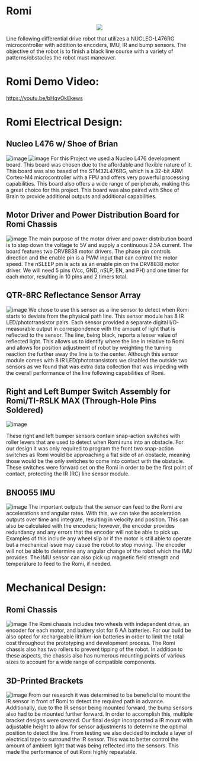 # Romi

<div align="center">
  <img src=![image](https://github.com/user-attachments/assets/12cb921b-e3c4-4642-92b0-f89b1715c099)
">
</div>

Line following differential drive robot that utilizes a NUCLEO-L476RG microcontroller with addition to encoders, IMU, IR and bump sensors. The objective of the robot is to finish a black line course with a variety of patterns/obstacles the robot must maneuver. 
# Romi Demo Video:
https://youtu.be/bHqvOkEkews
# Romi Electrical Design:
## Nucleo L476 w/ Shoe of Brian
![image](https://github.com/user-attachments/assets/c0a0dc33-c375-4cd8-bd47-e7da82aab900)
![image](https://github.com/user-attachments/assets/b93699f7-b313-4f94-b921-598c67d795bb)
For this Project we used a Nucleo L476 development board. This board was chosen due to the affordable and flexible nature of it. This board was also based of the STM32L476RG, which is a 32-bit ARM Cortex-M4 microcontroller with a FPU and offers very powerful processing capabilities. This board also offers a wide range of peripherals, making this a great choice for this project. This board was also paired with Shoe of Brain to provide additional outputs and additional capabilities.
## Motor Driver and Power Distribution Board for Romi Chassis
![image](https://github.com/user-attachments/assets/0cc4f3d1-aa84-46a2-a207-30c43b07e8f9)
The main purpose of the motor driver and power distribution board is to step down the voltage to 5V and supply a continuous 2.5A current. The board features two DRV8838 motor drivers. The phase pin controls direction and the enable pin is a PWM input that can control the motor speed. The nSLEEP pin is acts as an enable pin on the DRV8838 motor driver. We will need 5 pins (Vcc, GND, nSLP, EN, and PH) and one timer for each motor, resulting in 10 pins and 2 timers total. 
## QTR-8RC Reflectance Sensor Array
![image](https://github.com/user-attachments/assets/c9c25a9c-ec1e-4cb6-8c78-0e909d168a9f)
We chose to use this sensor as a line sensor to detect when Romi starts to deviate from the physical path line. This sensor module has 8 IR LED/phototransistor pairs. Each sensor provided a separate digital I/O-measurable output in correspondence with the amount of light that is reflected to the sensor. The line, being black, reports a lesser value of reflected light. This allows us to identify where the line in relative to Romi and allows for position adjustment of robot by weighting the turning reaction the further away the line is to the center. Although this sensor module comes with 8 IR LED/phototransistors we disabled the outside two sensors as we found that was extra data collection that was impeding with the overall performance of the line following capabilities of Romi. 
## Right and Left Bumper Switch Assembly for Romi/TI-RSLK MAX (Through-Hole Pins Soldered)
![image](https://github.com/user-attachments/assets/c6a27877-20fd-4c1c-83bd-e7ef7ede56a0)

These right and left bumper sensors contain snap-action switches with roller levers that are used to detect when Romi runs into an obstacle. For our design it was only required to program the front two snap-action switches as Romi would be approaching a flat side of an obstacle, meaning those would be the only switches to come into contact with the obstacle. These switches were forward set on the Romi in order to be the first point of contact, protecting the IR (RC) line sensor module.
## BNO055 IMU
![image](https://github.com/user-attachments/assets/a473889a-acd9-46bd-8a60-31ee7c8abd0a)
The important outputs that the sensor can feed to the Romi are accelerations and angular rates. With this, we can take the acceleration outputs over time and integrate, resulting in velocity and position. This can also be calculated with the encoders; however, the encoder provides redundancy and any errors that the encoder will not be able to pick up. Examples of this include any wheel slip or if the motor is still able to operate but a mechanical issue may cause the robot to stop moving. The encoder will not be able to determine any angular change of the robot which the IMU provides. The IMU sensor can also pick up magnetic field strength and temperature to feed to the Romi, if needed. 
# Mechanical Design:
## Romi Chassis
![image](https://github.com/user-attachments/assets/2d997da3-1c72-4ae5-9480-b32bd5490760)
The Romi chassis includes two wheels with independent drive, an encoder for each motor, and battery slot for 6 AA batteries. For our build be also opted for rechargeable lithium-ion batteries in order to limit the total cost throughout the prototyping and development process. The Romi chassis also has two rollers to prevent tipping of the robot. In addition to these aspects, the chassis also has numerous mounting points of various sizes to account for a wide range of compatible components.
## 3D-Printed Brackets
![image](https://github.com/user-attachments/assets/a581709e-aa6e-4bda-a8ea-6d497d18112e)
From our research it was determined to be beneficial to mount the IR sensor in front of Romi to detect the required path in advance. Additionally, due to the IR sensor being mounted forward, the bump sensors also had to be mounted further forward. In order to accomplish this, multiple bracket designs were created. Our final design incorporated a IR mount with adjustable height to allow for sensor adjustments to determine the optimal position to detect the line. From testing we also decided to include a layer of electrical tape to surround the IR sensor. This was to better control the amount of ambient light that was being reflected into the sensors. This made the performance of out Romi highly repeatable.
